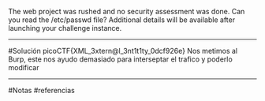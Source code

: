 The web project was rushed and no security assessment was done. Can you read the /etc/passwd file?
Additional details will be available after launching your challenge instance.

---------
#Solución 
picoCTF{XML_3xtern@l_3nt1t1ty_0dcf926e}
Nos metimos al Burp, este nos ayudo demasiado para interseptar el trafico y poderlo modificar

---
#Notas 
#referencias 